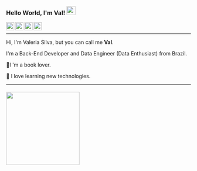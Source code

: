 ### Hello World, I'm Val!  <img src="https://github.com/TheDudeThatCode/TheDudeThatCode/blob/master/Assets/Earth.gif" width="24px">

<a target="_blank" href="https://www.linkedin.com/in/valeria-cristina/">
  <img align="left" alt="LinkdeIN" width="22px" src="https://cdn.jsdelivr.net/npm/simple-icons@v3/icons/linkedin.svg" />
</a>
<a target="_blank" href="https://www.instagram.com/vvalcristina/">
  <img align="left" alt="Instagram" width="22px" src="https://cdn.jsdelivr.net/npm/simple-icons@v3/icons/instagram.svg" />
</a>
<a target="_blank" href="https://www.kaggle.com/vvalsilva">
  <img align="left" alt="Kaggle" width="22px" src= "https://cdn.jsdelivr.net/npm/simple-icons@v3/icons/kaggle.svg"/>
</a>
<a target="_blank" href="mailto:silvvavaleria@gmail.com">
  <img align="left" alt="Gmail" width="22px" src="https://cdn.jsdelivr.net/npm/simple-icons@v3/icons/gmail.svg" />
</a>
</br>

----

Hi, I'm Valeria Silva, but you can call me **Val**.

I'm a Back-End Developer and Data Engineer (Data Enthusiast) from Brazil. 

📕I 'm a book lover.

💫 I love learning new technologies.

----


#### <img src="https://user-images.githubusercontent.com/52939036/88600618-101edb80-d045-11ea-82fc-0924cae1a86c.png" width="200"> 

